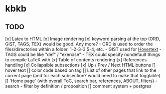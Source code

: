 # kbkb


## TODO
[x] Latex to HTML
[x] Image rendering
[x] keyword parsing at the top (ORD, GIST, TAGS, TEX) would be good. Any more?
    - ORD is used to order the files/directories within a folder. 1-2-3-3.5-4, etc.
    - GIST used for [Hovertext](https://www.w3docs.com/snippets/html/how-to-add-a-mouseover-text-with-html.html )
    - TAGS could be like "def" / "exercise"
    - TEX could specify nondefault things to compile LaTeX with
[x] Table of contents rendering
[x] References handling
[x] Collapsible subsections
[x] Up / Prev / Next HTML buttons
[] hover text
[] color code based on tag
[] List of other pages that link to the current page (and for each subsection?
  would need to make that togglable)
[] 'Home page' (with overall ToC, search bar, references, ABOUT, filters)
    - search
    - filter by definition / proposition
[] comment system + postgres
